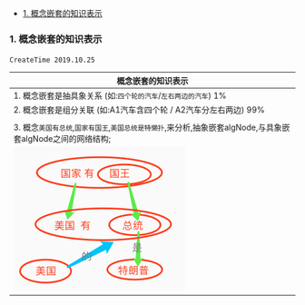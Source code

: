 <!-- TOC -->

- [1. 概念嵌套的知识表示](#1-%E6%A6%82%E5%BF%B5%E5%B5%8C%E5%A5%97%E7%9A%84%E7%9F%A5%E8%AF%86%E8%A1%A8%E7%A4%BA)

<!-- /TOC -->

### 1. 概念嵌套的知识表示
`CreateTime 2019.10.25`

| 概念嵌套的知识表示 |
| --- |
| 1. 概念嵌套是抽具象关系 (如:`四个轮的汽车`/`左右两边的汽车`) 1% |
| 2. 概念嵌套是组分关联 (如:A1汽车含四个轮 / A2汽车分左右两边) 99% |
|  |
| 3. 概念`美国有总统`,`国家有国王`,`美国总统是特懒扑`,来分析,抽象嵌套algNode,与具象嵌套algNode之间的网络结构; |
| ![](assets/180_概念嵌套的知识表示分析图.png) |
